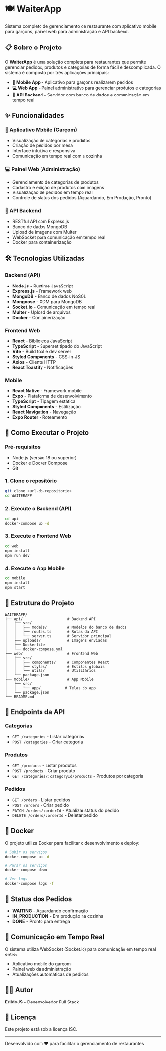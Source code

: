 # 🍽️ WaiterApp

Sistema completo de gerenciamento de restaurante com aplicativo mobile para garçons, painel web para administração e API backend.

## 📋 Sobre o Projeto

O **WaiterApp** é uma solução completa para restaurantes que permite gerenciar pedidos, produtos e categorias de forma fácil e descomplicada. O sistema é composto por três aplicações principais:

- **📱 Mobile App** - Aplicativo para garçons realizarem pedidos
- **💻 Web App** - Painel administrativo para gerenciar produtos e categorias
- **🔧 API Backend** - Servidor com banco de dados e comunicação em tempo real

## ✨ Funcionalidades

### 📱 Aplicativo Mobile (Garçom)
- Visualização de categorias e produtos
- Criação de pedidos por mesa
- Interface intuitiva e responsiva
- Comunicação em tempo real com a cozinha

### 💻 Painel Web (Administração)
- Gerenciamento de categorias de produtos
- Cadastro e edição de produtos com imagens
- Visualização de pedidos em tempo real
- Controle de status dos pedidos (Aguardando, Em Produção, Pronto)

### 🔧 API Backend
- RESTful API com Express.js
- Banco de dados MongoDB
- Upload de imagens com Multer
- WebSocket para comunicação em tempo real
- Docker para containerização

## 🛠️ Tecnologias Utilizadas

### Backend (API)
- **Node.js** - Runtime JavaScript
- **Express.js** - Framework web
- **MongoDB** - Banco de dados NoSQL
- **Mongoose** - ODM para MongoDB
- **Socket.io** - Comunicação em tempo real
- **Multer** - Upload de arquivos
- **Docker** - Containerização

### Frontend Web
- **React** - Biblioteca JavaScript
- **TypeScript** - Superset tipado do JavaScript
- **Vite** - Build tool e dev server
- **Styled Components** - CSS-in-JS
- **Axios** - Cliente HTTP
- **React Toastify** - Notificações

### Mobile
- **React Native** - Framework mobile
- **Expo** - Plataforma de desenvolvimento
- **TypeScript** - Tipagem estática
- **Styled Components** - Estilização
- **React Navigation** - Navegação
- **Expo Router** - Roteamento

## 🚀 Como Executar o Projeto

### Pré-requisitos
- Node.js (versão 18 ou superior)
- Docker e Docker Compose
- Git

### 1. Clone o repositório
```bash
git clone <url-do-repositorio>
cd WAITERAPP
```

### 2. Execute o Backend (API)
```bash
cd api
docker-compose up -d
```

### 3. Execute o Frontend Web
```bash
cd web
npm install
npm run dev
```

### 4. Execute o App Mobile
```bash
cd mobile
npm install
npm start
```

## 📁 Estrutura do Projeto

```
WAITERAPP/
├── api/                    # Backend API
│   ├── src/
│   │   ├── models/         # Modelos do banco de dados
│   │   ├── routes.ts       # Rotas da API
│   │   └── server.ts       # Servidor principal
│   ├── uploads/            # Imagens enviadas
│   ├── Dockerfile
│   └── docker-compose.yml
├── web/                    # Frontend Web
│   ├── src/
│   │   ├── components/     # Componentes React
│   │   ├── styles/         # Estilos globais
│   │   └── utils/          # Utilitários
│   └── package.json
├── mobile/                 # App Mobile
│   ├── src/
│   │   └── app/           # Telas do app
│   └── package.json
└── README.md
```

## 🔌 Endpoints da API

### Categorias
- `GET /categories` - Listar categorias
- `POST /categories` - Criar categoria

### Produtos
- `GET /products` - Listar produtos
- `POST /products` - Criar produto
- `GET /categories/:categoryId/products` - Produtos por categoria

### Pedidos
- `GET /orders` - Listar pedidos
- `POST /orders` - Criar pedido
- `PATCH /orders/:orderId` - Atualizar status do pedido
- `DELETE /orders/:orderId` - Deletar pedido

## 🐳 Docker

O projeto utiliza Docker para facilitar o desenvolvimento e deploy:

```bash
# Subir os serviços
docker-compose up -d

# Parar os serviços
docker-compose down

# Ver logs
docker-compose logs -f
```

## 📱 Status dos Pedidos

- **WAITING** - Aguardando confirmação
- **IN_PRODUCTION** - Em produção na cozinha
- **DONE** - Pronto para entrega

## 🔄 Comunicação em Tempo Real

O sistema utiliza WebSocket (Socket.io) para comunicação em tempo real entre:
- Aplicativo mobile do garçom
- Painel web da administração
- Atualizações automáticas de pedidos

## 👨‍💻 Autor

**ErildoJS** - Desenvolvedor Full Stack

## 📄 Licença

Este projeto está sob a licença ISC.

---

Desenvolvido com ❤️ para facilitar o gerenciamento de restaurantes
